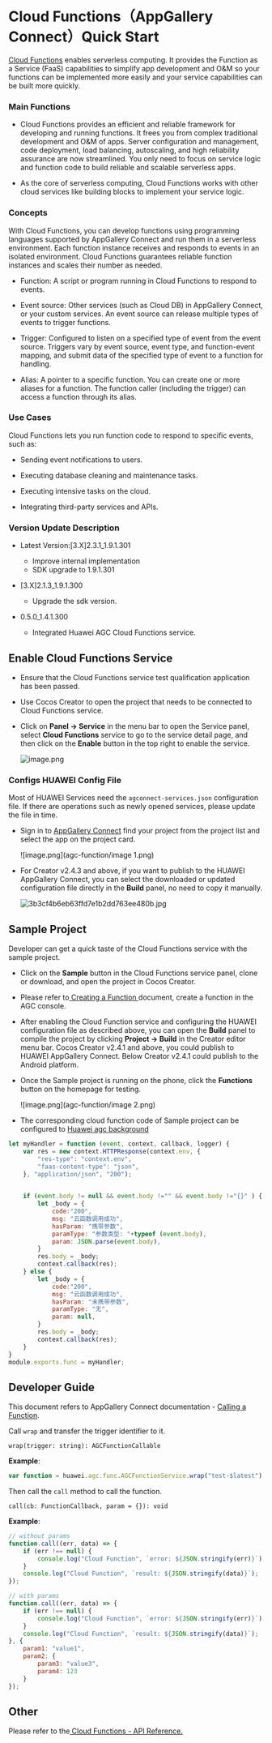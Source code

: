 # Cloud Functions（AppGallery Connect）Quick Start

[Cloud Functions](https://developer.huawei.com/consumer/en/doc/development/AppGallery-connect-Guides/agc-cloudfunction-introduction-0000001059279544) enables serverless computing. It provides the Function as a Service (FaaS) capabilities to simplify app development and O&M so your functions can be implemented more easily and your service capabilities can be built more quickly.

### Main Functions

- Cloud Functions provides an efficient and reliable framework for developing and running functions. It frees you from complex traditional development and O&M of apps. Server configuration and management, code deployment, load balancing, autoscaling, and high reliability assurance are now streamlined. You only need to focus on service logic and function code to build reliable and scalable serverless apps.

- As the core of serverless computing, Cloud Functions works with other cloud services like building blocks to implement your service logic.

### Concepts

With Cloud Functions, you can develop functions using programming languages supported by AppGallery Connect and run them in a serverless environment. Each function instance receives and responds to events in an isolated environment. Cloud Functions guarantees reliable function instances and scales their number as needed.

- Function: A script or program running in Cloud Functions to respond to events.

- Event source: Other services (such as Cloud DB) in AppGallery Connect, or your custom services. An event source can release multiple types of events to trigger functions.

- Trigger: Configured to listen on a specified type of event from the event source. Triggers vary by event source, event type, and function-event mapping, and submit data of the specified type of event to a function for handling.

- Alias: A pointer to a specific function. You can create one or more aliases for a function. The function caller (including the trigger) can access a function through its alias.

### Use Cases

Cloud Functions lets you run function code to respond to specific events, such as:

- Sending event notifications to users.

- Executing database cleaning and maintenance tasks.

- Executing intensive tasks on the cloud.

- Integrating third-party services and APIs.

### Version Update Description

- Latest Version:[3.X]2.3.1_1.9.1.301

     - Improve internal implementation
     - SDK upgrade to 1.9.1.301

- [3.X]2.1.3_1.9.1.300

    - Upgrade the sdk version.

-  0.5.0_1.4.1.300

    - Integrated Huawei AGC Cloud Functions service.

## Enable Cloud Functions Service

- Ensure that the Cloud Functions service test qualification application has been passed.

- Use Cocos Creator to open the project that needs to be connected to Cloud Functions service.

- Click on **Panel -> Service** in the menu bar to open the Service panel, select **Cloud Functions** service to go to the service detail page, and then click on the **Enable** button in the top right to enable the service. 

    ![image.png](agc-function/image.png)

### Configs HUAWEI Config File

Most of HUAWEI Services need the `agconnect-services.json` configuration file. If there are operations such as newly opened services, please update the file in time.

- Sign in to [AppGallery Connect](https://developer.huawei.com/consumer/en/service/josp/agc/index.html) find your project from the project list and select the app on the project card.

    ![image.png](agc-function/image 1.png)

- For Creator v2.4.3 and above, if you want to publish to the HUAWEI AppGallery Connect, you can select the downloaded or updated configuration file directly in the **Build** panel, no need to copy it manually.

    ![3b3cf4b6eb63ffd7e1b2dd763ee480b.jpg](agc-function/3b3cf4b6eb63ffd7e1b2dd763ee480b.jpg)

## Sample Project

Developer can get a quick taste of the Cloud Functions service with the sample project.

- Click on the **Sample** button in the Cloud Functions service panel, clone or download, and open the project in Cocos Creator.

- Please refer to[ Creating a Function ](https://developer.huawei.com/consumer/en/doc/development/AppGallery-connect-Guides/create-and-configure-0000001563715033)document, create a function in the AGC console. 

- After enabling the Cloud Function service and configuring the HUAWEI configuration file as described above, you can open the **Build** panel to compile the project by clicking **Project -> Build** in the Creator editor menu bar. Cocos Creator v2.4.1 and above, you could publish to HUAWEI AppGallery Connect. Below Creator v2.4.1 could publish to the Android platform.

- Once the Sample project is running on the phone, click the **Functions** button on the homepage for testing.

    ![image.png](agc-function/image 2.png)

- The corresponding cloud function code of Sample project can be configured to [Huawei agc background](https://developer.huawei.com/consumer/cn/service/josp/agc/index.html#/myProject/388421841221566752/9249519184595931747?appId=108702107)

```JavaScript
let myHandler = function (event, context, callback, logger) {
    var res = new context.HTTPResponse(context.env, {
        "res-type": "context.env",
        "faas-content-type": "json",
    }, "application/json", "200");

    
    if (event.body != null && event.body !="" && event.body !="{}" ) {
        let _body = {
            code:"200",
            msg: "云函数调用成功",
            hasParam: "携带参数",
            paramType: "参数类型: "+typeof (event.body),
            param: JSON.parse(event.body),
        }
        res.body = _body;
        context.callback(res);
    } else {
        let _body = {
            code:"200",
            msg: "云函数调用成功",
            hasParam: "未携带参数",
            paramType: "无",
            param: null,
        }
        res.body = _body;
        context.callback(res);
    }
}
module.exports.func = myHandler;
```

## Developer Guide

This document refers to AppGallery Connect documentation - [Calling a Function](https://developer.huawei.com/consumer/en/doc/development/AppGallery-connect-Guides/agc-cloudfunction-appcall#h1-1578361210933).

Call `wrap` and transfer the trigger identifier to it.

`wrap(trigger: string): AGCFunctionCallable`

**Example**:

```JavaScript
var function = huawei.agc.func.AGCFunctionService.wrap("test-$latest");
```

Then call the `call` method to call the function.

`call(cb: FunctionCallback, param = {}): void`

**Example**:

```JavaScript
// without params
function.call((err, data) => {
    if (err !== null) {
        console.log("Cloud Function", `error: ${JSON.stringify(err)}`);
    }
    console.log("Cloud Function", `result: ${JSON.stringify(data)}`);
});

// with params
function.call((err, data) => {
    if (err !== null) {
        console.log("Cloud Function", `error: ${JSON.stringify(err)}`);
    }
    console.log("Cloud Function", `result: ${JSON.stringify(data)}`);
}, {
    param1: "value1",
    param2: {
        param3: "value3",
        param4: 123
    }
});
```

## Other

Please refer to the[ Cloud Functions - API Reference.](https://developer.huawei.com/consumer/en/doc/development/AppGallery-connect-Guides/agc-cloudfunction-introduction-0000001059279544)



